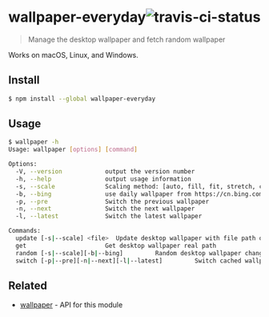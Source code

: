 # wallpaper-everyday![travis-ci-status](https://travis-ci.com/normalHamal/wallpaper-everyday.svg?token=czeEFWLqsGpBh6jhTeTm&branch=master)

> Manage the desktop wallpaper and fetch random wallpaper

Works on macOS, Linux, and Windows.


## Install

```bash
$ npm install --global wallpaper-everyday
```


## Usage

```bash
$ wallpaper -h
Usage: wallpaper [options] [command]

Options:
  -V, --version            output the version number
  -h, --help               output usage information
  -s, --scale              Scaling method: [auto, fill, fit, stretch, center](Default: auto) Only available on macOS
  -b, --bing               use daily wallpaper from https://cn.bing.com to set up desktop wallpaper
  -p, --pre                Switch the previous wallpaper
  -n, --next               Switch the next wallpaper
  -l, --latest             Switch the latest wallpaper

Commands:
  update [-s|--scale] <file>  Update desktop wallpaper with file path or remote url
  get                      Get desktop wallpaper real path
  random [-s|--scale][-b|--bing]         Random desktop wallpaper change
  switch [-p|--pre][-n|--next][-l|--latest]         Switch cached wallpapers
```


## Related

- [wallpaper](https://github.com/sindresorhus/wallpaper) - API for this module
